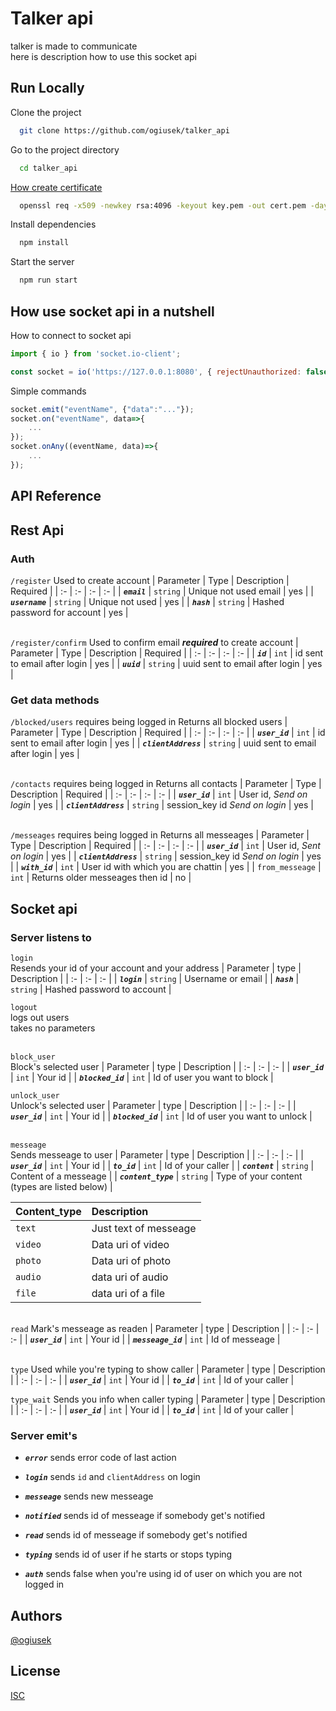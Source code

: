 
# Talker api

talker is made to communicate\
here is description how to use this socket api


## Run Locally

Clone the project

```bash
  git clone https://github.com/ogiusek/talker_api
```

Go to the project directory

```bash
  cd talker_api
```

[How create certificate](https://www.howtogeek.com/devops/what-is-a-pem-file-and-how-do-you-use-it/)
```bash
  openssl req -x509 -newkey rsa:4096 -keyout key.pem -out cert.pem -days 365 -nodes
```

Install dependencies
```bash
  npm install
```

Start the server

```bash
  npm run start
```

## How use socket api in a nutshell

How to connect to socket api
```js
import { io } from 'socket.io-client';

const socket = io('https://127.0.0.1:8080', { rejectUnauthorized: false });
```

Simple commands
```js
socket.emit("eventName", {"data":"..."});
socket.on("eventName", data=>{
    ...
});
socket.onAny((eventName, data)=>{
    ...
});
```

## API Reference

## Rest Api

### Auth
`/register`
Used to create account
| Parameter | Type | Description | Required |
| :- | :- | :- | :- |
| ***`email`*** | `string` | Unique not used email | yes |
| ***`username`*** | `string` | Unique not used | yes |
| ***`hash`*** | `string` | Hashed password for account | yes |

‎\
`/register/confirm`
Used to confirm email ***required*** to create account
| Parameter | Type | Description | Required |
| :- | :- | :- | :- |
| ***`id`*** | `int` | id sent to email after login | yes |
| ***`uuid`*** | `string` | uuid sent to email after login | yes |

### Get data methods

`/blocked/users` requires being logged in
Returns all blocked users
| Parameter | Type | Description | Required |
| :- | :- | :- | :- |
| ***`user_id`*** | `int` | id sent to email after login | yes |
| ***`clientAddress`*** | `string` | uuid sent to email after login | yes |

‎\
`/contacts` requires being logged in
Returns all contacts
| Parameter | Type | Description | Required |
| :- | :- | :- | :- |
| ***`user_id`*** | `int` | User id, *Send on login* | yes |
| ***`clientAddress`*** | `string` | session_key id *Send on login* | yes |

‎\
`/messeages` requires being logged in
Returns all messeages 
| Parameter | Type | Description | Required |
| :- | :- | :- | :- |
| ***`user_id`*** | `int` | User id, *Sent on login* | yes |
| ***`clientAddress`*** | `string` | session_key id *Send on login* | yes |
| ***`with_id`*** | `int` | User id with which you are chattin | yes |
| `from_messeage` | `int` | Returns older messeages then id | no |

## Socket api
### Server listens to

`login`\
Resends your id of your account and your address 
| Parameter | type | Description |
| :- | :- | :- |
| ***`login`*** | `string` | Username or email  |
| ***`hash`*** | `string` | Hashed password to account |


`logout`\
logs out users\
takes no parameters

‎\
`block_user`\
Block's selected user
| Parameter | type | Description |
| :- | :- | :- |
| ***`user_id`*** | `int` | Your id |
| ***`blocked_id`*** | `int` | Id of user you want to block |


`unlock_user`\
Unlock's selected user
| Parameter | type | Description |
| :- | :- | :- |
| ***`user_id`*** | `int` | Your id |
| ***`blocked_id`*** | `int` | Id of user you want to unlock |

‎\
`messeage`\
Sends messeage to user
| Parameter | type | Description |
| :- | :- | :- |
| ***`user_id`*** | `int` | Your id |
| ***`to_id`*** | `int` | Id of your caller |
| ***`content`*** | `string` | Content of a messeage |
| ***`content_type`*** | `string` | Type of your content (types are listed below) |

| Content_type | Description |
| :- | :- |
| `text` | Just text of messeage |
| `video` | Data uri of video |
| `photo` | Data uri of photo |
| `audio` | data uri of audio |
| `file` | data uri of a file |

‎\
`read`
Mark's messeage as readen
| Parameter | type | Description |
| :- | :- | :- |
| ***`user_id`*** | `int` | Your id |
| ***`messeage_id`*** | `int` | Id of messeage |

‎\
`type`
Used while you're typing to show caller 
| Parameter | type | Description |
| :- | :- | :- |
| ***`user_id`*** | `int` | Your id |
| ***`to_id`*** | `int` | Id of your caller |


`type_wait`
Sends you info when caller typing
| Parameter | type | Description |
| :- | :- | :- |
| ***`user_id`*** | `int` | Your id |
| ***`to_id`*** | `int` | Id of your caller |


### Server emit's

- ***`error`***
  sends error code of last action

- ***`login`***
  sends `id` and `clientAddress` on login

- ***`messeage`***
  sends new messeage

- ***`notified`***
  sends id of messeage if somebody get's notified

- ***`read`***
  sends id of messeage if somebody get's notified

- ***`typing`***
  sends id of user if he starts or stops typing

- ***`auth`***
  sends false when you're using id of user on which you are not logged in


## Authors

[@ogiusek](https://github.com/ogiusek?tab=repositories)


## License

[ISC](https://choosealicense.com/licenses/isc/)

